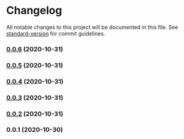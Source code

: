 # Changelog

All notable changes to this project will be documented in this file. See [standard-version](https://github.com/conventional-changelog/standard-version) for commit guidelines.

### [0.0.6](https://github.com/clarencetw/cdk-wordpress/compare/v0.0.5...v0.0.6) (2020-10-31)

### [0.0.5](https://github.com/clarencetw/cdk-wordpress/compare/v0.0.4...v0.0.5) (2020-10-31)

### [0.0.4](https://github.com/clarencetw/cdk-wordpress/compare/v0.0.3...v0.0.4) (2020-10-31)

### [0.0.3](https://github.com/clarencetw/cdk-wordpress/compare/v0.0.2...v0.0.3) (2020-10-31)

### [0.0.2](https://github.com/clarencetw/cdk-wordpress/compare/v0.0.1...v0.0.2) (2020-10-31)

### 0.0.1 (2020-10-30)
